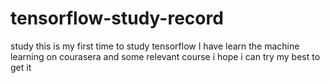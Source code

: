 # tensorflow-study-record
study 
this is my first time to study tensorflow
I have learn the machine learning on courasera and some relevant course
i hope i can try my best to get it
